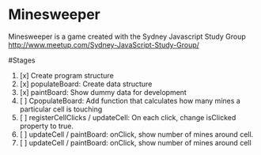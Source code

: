 # Minesweeper

Minesweeper is a game created with the Sydney Javascript Study Group http://www.meetup.com/Sydney-JavaScript-Study-Group/

#Stages

1. [x] Create program structure
2. [x] populateBoard: Create data structure
3. [x] paintBoard: Show dummy data for development
4. [ ] CpopulateBoard: Add function that calculates how many mines a particular cell is touching
5. [ ] registerCellClicks / updateCell: On each click, change isClicked property to true. 
6. [ ] updateCell / paintBoard: onClick, show number of mines around cell.
7. [ ] updateCell / paintBoard: onClick, show number of mines around cell